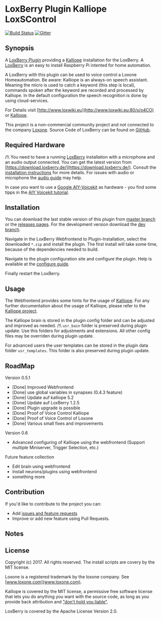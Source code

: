 # LoxBerry Plugin Kalliope LoxSControl

[![Build Status](https://travis-ci.org/andweber/kalliope_loxberry.svg?branch=master)](https://travis-ci.org/andweber/kalliope_neuron_loxone)
[![Gitter](https://badges.gitter.im/gitterHQ/gitter.svg)](https://gitter.im/kalliope-project/Lobby)

## Synopsis

A [LoxBerry Plugin](http://plugins.loxberry.de/) providing a [Kalliope](https://github.com/kalliope-project/kalliope/) installation for the LoxBerry. A [LoxBerry](http://www.loxwiki.eu:80/x/o4CO) is an easy to install Raspberry Pi intented for home automation.

A LoxBerry with this plugin can be used to voice control a Loxone Homeautomation. Be aware: Kalliope is an always-on speech assistant. Meaning the micro is used to catch a keyword (this step is local), commands spoken after the keyword are recorded and processed by Kalliope. In the default configuration the speech recognition is done by using cloud-services. 

For Details visit [http://www.loxwiki.eu](http://www.loxwiki.eu:80/x/o4CO) or [Kalliope](https://github.com/kalliope-project/kalliope/).


This project is a non-commercial community project and not connected to the company [Loxone](www.loxone.com).
Source Code of LoxBerry can be found on [GitHub](https://github.com/mschlenstedt/Loxberry).

## Required Hardware

/!\ You need to have a running [LoxBerry](http://www.loxwiki.eu:80/x/o4CO) installation with a microphone and an audio output connected. You can get the latest version from [https://download.loxberry.de/](https://download.loxberry.de/). Consult the [installation instructions](http://www.loxwiki.eu:80/x/r4CO) for more details.
For issues with audio or microphone the [audio guide](AUDIO.md) may help.

In case you want to use a [Google AIY-Voicekit](https://aiyprojects.withgoogle.com/voice/) as hardware - you find some tipps in the [AIY Voicekit tutorial](AIY_VOICEKIT.md).

## Installation

You can download the last stable version of this plugin from [master branch](https://github.com/andweber/loxberry-plugin-kalliope/archive/master.zip) or the [releases pages](https://github.com/andweber/loxberry-plugin-kalliope/releases). For the development version download the [dev branch](https://github.com/andweber/loxberry-plugin-kalliope/archive/dev.zip).

Navigate in the LoxBerry Webfrontend to Plugin-Installation, select the downloaded `*.zip` and install the plugin. The first install will take some time, because of the dependencies needed to build.

Navigate to the plugin configuration site and configure the plugin. Help is available at the [configure guide](CONFIG.md). 

Finally restart the LoxBerry.

## Usage

The Webfrontend provides some hints for the usage of [Kalliope](https://github.com/kalliope-project/kalliope/). For any further documentation about the usage of Kalliope, please refer to the [Kalliope project](https://github.com/kalliope-project/kalliope/).

The Kalliope brain is stored in the plugin config folder and can be adjusted and improved as needed. 
/!\ `usr_bain` folder is preserved during plugin update. Use this folders for adjustments and extensions. All other config files may be overriden during plugin update.

For advanced users the user templates can be stored in the plugin data folder `usr_templates`. This folder is also preserved during plugin update. 

## RoadMap

Version 0.5.1
- [Done] Improved Webfrontend
- [Done] use global variables in synapses (0.4.3 feature)
- [Done] Update auf kalliope 5.2
- [Done] Update auf LoxBerry 1.2.5
- [Done] Plugin upgrade is possible
- [Done] Proof of Voice Control Kalliope
- [Done] Proof of Voice Control of Loxone
- [Done] Various small fixes and improvements

Version 0.6
- Advanced configuring of Kalliope using the webfrontend (Support multiple Miniserver, Trigger Selection, etc.)

Future feature collection
- Edit brain using webfrontend
- Install neurons/plugins using webfrontend
- something more

## Contribution

If you'd like to contribute to the project you can:
- Add [issues and feature requests](../../issues)
- Improve or add new feature using Pull Requests.

## Notes



## License

Copyright (c) 2017. All rights reserved.
The install scripts are covery by the MIT license.

Loxone is a registered trademark by the loxone company. See [www.loxone.com](www.loxone.com). 

Kalliope is covered by the MIT license, a permissive free software license that lets you do anything you want with the source code, as long as you provide back attribution and ["don't hold you liable"](http://choosealicense.com/).

LoxBerry is covered by the Apache License Version 2.0. 
